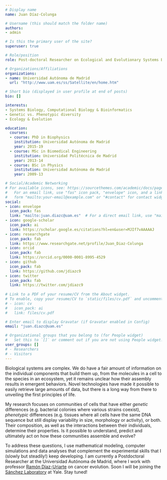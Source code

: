 ```yaml
---
# Display name
name: Juan Díaz-Colunga

# Username (this should match the folder name)
authors:
- admin

# Is this the primary user of the site?
superuser: true

# Role/position
role: Post-doctoral Researcher on Ecological and Evolutionary Systems Biology

# Organizations/Affiliations
organizations:
- name: Universidad Autónoma de Madrid
  url: "http://www.uam.es/ss/Satellite/en/home.htm"

# Short bio (displayed in user profile at end of posts)
bio: []

interests:
- Systems Biology, Computational Biology & Bioinformatics
- Genetic vs. Phenotypic diversity
- Ecology & Evolution

education:
  courses:
  - course: PhD in Biophysics
    institution: Universidad Autónoma de Madrid
    year: 2015-19
  - course: MSc in Biomedical Engineering
    institution: Universidad Politécnica de Madrid
    year: 2013-14
  - course: BSc in Physics
    institution: Universidad Autónoma de Madrid
    year: 2009-13

# Social/Academic Networking
# For available icons, see: https://sourcethemes.com/academic/docs/page-builder/#icons
#   For an email link, use "fas" icon pack, "envelope" icon, and a link in the
#   form "mailto:your-email@example.com" or "#contact" for contact widget.
social:
- icon: envelope
  icon_pack: fas
  link: "mailto:juan.diazc@uam.es"  # For a direct email link, use "mailto:test@example.org".
- icon: google-scholar
  icon_pack: ai
  link: https://scholar.google.es/citations?hl=en&user=MJIf7vAAAAAJ
- icon: researchgate
  icon_pack: fab
  link: https://www.researchgate.net/profile/Juan_Diaz-Colunga
- icon: orcid
  icon_pack: fab
  link: https://orcid.org/0000-0001-8995-4529  
- icon: github
  icon_pack: fab
  link: https://github.com/jdiazc9
- icon: twitter
  icon_pack: fab
  link: https://twitter.com/jdiazc9
  
# Link to a PDF of your resume/CV from the About widget.
# To enable, copy your resume/CV to `static/files/cv.pdf` and uncomment the lines below.
# - icon: cv
#   icon_pack: ai
#   link: files/cv.pdf

# Enter email to display Gravatar (if Gravatar enabled in Config)
email: "juan.diazc@uam.es"

# Organizational groups that you belong to (for People widget)
#   Set this to `[]` or comment out if you are not using People widget.
user_groups: []
# - Researchers
# - Visitors
---
```


Biological systems are complex. We do have a fair amount of information on the individual components that build them up, from the molecules in a cell to the species in an ecosystem, yet it remains unclear how their assembly results in emergent behaviors. Novel technologies have made it possible to easily retrieve large amounts of data, but there is a long way from there to unveiling the first principles of life.

My research focuses on communities of cells that have either *genetic* differences (e.g. bacterial colonies where various strains coexist), *phenotypic* differences (e.g. tissues where all cells have the same DNA sequence but still display variability in size, morphology or activity), or both. Their composition, as well as the interactions between their individuals, determine their properties. Is it possible to understand, predict and ultimately act on how these communities assemble and evolve?

To address these questions, I use mathematical modeling, computer simulations and data analyses that complement the experimental skills that I (slowly but steadily!) keep developing. I am currently a Postdoctoral Researcher at the Universidad Autónoma de Madrid, where I work with professor [Ramón Díaz-Uriarte](https://www.ligarto.org/rdiaz/) on cancer evolution. Soon I will be joining the [Sánchez Laboratory](http://www.sanchezlaboratory.com/) at Yale. Stay tuned!



